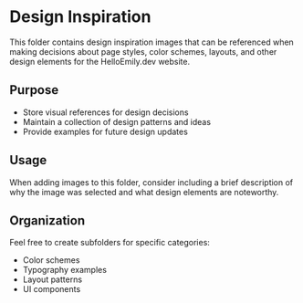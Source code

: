 # Design Inspiration

This folder contains design inspiration images that can be referenced when making decisions about page styles, color schemes, layouts, and other design elements for the HelloEmily.dev website.

## Purpose
- Store visual references for design decisions
- Maintain a collection of design patterns and ideas
- Provide examples for future design updates

## Usage
When adding images to this folder, consider including a brief description of why the image was selected and what design elements are noteworthy.

## Organization
Feel free to create subfolders for specific categories:
- Color schemes
- Typography examples
- Layout patterns
- UI components
